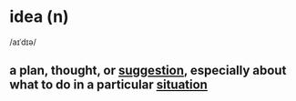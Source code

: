 # idea (n)

/aɪˈdɪə/

## a plan, thought, or [suggestion](suggestion-n.md#an-idea-or-a-plan-that-you-mention-for-somebody-else-to-think-about), especially about what to do in a particular [situation](situation-n.md#all-the-circumstances-and-things-that-are-happening-at-a-particular-time-and-in-a-particular-place-tình-hình-tình-huống)